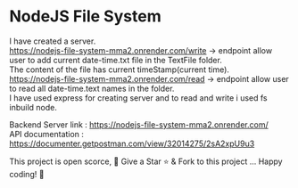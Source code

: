 # NodeJS File System

I have created a server. \
https://nodejs-file-system-mma2.onrender.com/write -> endpoint allow user to add current date-time.txt file in the TextFile folder. \
The content of the file has current timeStamp(current time). \
https://nodejs-file-system-mma2.onrender.com/read -> endpoint allow user to read all date-time.text names  in the folder. \
I have used express for creating server and to read and write i used fs inbuild node.

Backend Server link : https://nodejs-file-system-mma2.onrender.com/ \
API documentation : https://documenter.getpostman.com/view/32014275/2sA2xpU9u3

This project is open scorce, 🚀 Give a Star ⭐️ & Fork to this project ... Happy coding! 🤩


